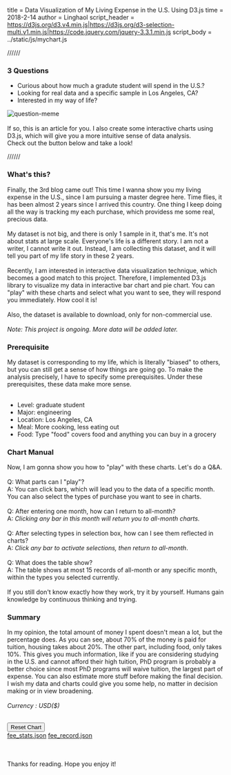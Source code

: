 
title = Data Visualization of My Living Expense in the U.S. Using D3.js
time = 2018-2-14
author = Linghaol
script_header = https://d3js.org/d3.v4.min.js|https://d3js.org/d3-selection-multi.v1.min.js|https://code.jquery.com/jquery-3.3.1.min.js
script_body = ../static/js/mychart.js


//////


### 3 Questions

- Curious about how much a gradute student will spend in the U.S.?
- Looking for real data and a specific sample in Los Angeles, CA?
- Interested in my way of life?

![question-meme](../static/image/question-meme.jpg)<br>
<br>
If so, this is an article for you. I also create some interactive charts using D3.js, which will give you a more intuitive sense of data analysis.<br>
Check out the button below and take a look!<br>


//////


### What's this?

Finally, the 3rd blog came out! This time I wanna show you my living expense in the U.S., since I am pursuing a master degree here. Time flies, it has been almost 2 years since I arrived this country. One thing I keep doing all the way is tracking my each purchase, which providess me some real, precious data.<br>
<br>
My dataset is not big, and there is only 1 sample in it, that's me. It's not about stats at large scale. Everyone's life is a different story. I am not a writer, I cannot write it out. Instead, I am collecting this dataset, and it will tell you part of my life story in these 2 years.<br>
<br>
Recently, I am interested in interactive data visualization technique, which becomes a good match to this project. Therefore, I implemented D3.js library to visualize my data in interactive bar chart and pie chart. You can "play" with these charts and select what you want to see, they will respond you immediately. How cool it is!<br>
<br>
Also, the dataset is available to download, only for non-commercial use.<br>
<br>
*Note: This project is ongoing. More data will be added later.*<br>

### Prerequisite

My dataset is corresponding to my life, which is literally "biased" to others, but you can still get a sense of how things are going go. To make the analysis precisely, I have to specify some prerequisites. Under these prerequisites, these data make more sense.<br>
<br>

- Level: graduate student
- Major: engineering
- Location: Los Angeles, CA
- Meal: More cooking, less eating out
- Food: Type "food" covers food and anything you can buy in a grocery

### Chart Manual

Now, I am gonna show you how to "play" with these charts. Let's do a Q&A.<br>
<br>
Q: What parts can I "play"?<br>
A: You can click bars, which will lead you to the data of a specific month. You can also select the types of purchase you want to see in charts.<br>
<br>
Q: After entering one month, how can I return to all-month?<br>
A: *Clicking any bar in this month will return you to all-month charts.*<br>
<br>
Q: After selecting types in selection box, how can I see them reflected in charts?<br>
A: *Click any bar to activate selections, then return to all-month*.<br>
<br>
Q: What does the table show?<br>
A: The table shows at most 15 records of all-month or any specific month, within the types you selected currently.<br>
<br>
If you still don't know exactly how they work, try it by yourself. Humans gain knowledge by continuous thinking and trying.

### Summary

In my opinion, the total amount of money I spent doesn't mean a lot, but the percentage does. As you can see, about 70% of the money is paid for tuition, housing takes about 20%. The other part, including food, only takes 10%. This gives you much information, like if you are considering studying in the U.S. and cannot afford their high tuition, PhD program is probably a better choice since most PhD programs will waive tuition, the largest part of expense. You can also estimate more stuff before making the final decision. I wish my data and charts could give you some help, no matter in decision making or in view broadening.<br>
<br>
*Currency : USD($)*<br>
<br>

<div>
    <div class="chart-area">
        <div class="bar-area"></div>
        <div class="pie-area"></div>
        <div class="right-panel">
            <div class="reset-button">
                <button>Reset Chart</button>
            </div>
            <div class="box-area">              
                <div class="boxes" style="float: left;"></div>
            </div>              
        </div>
    </div>
    <div class="download-area">
        <a href="/download/fee_stats.json">fee_stats.json</a>
        <a href="/download/fee_record.json">fee_record.json</a>
    </div>
    <div class="record-area">
        <table></table>
    </div>    
</div>

<br>
Thanks for reading. Hope you enjoy it!<br>
<br>

